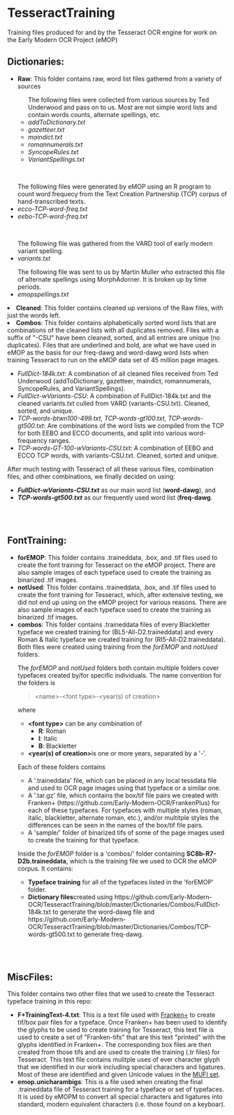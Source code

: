 <h1>TesseractTraining</h1>

<p>Training files produced for and by the Tesseract OCR engine for work on the Early Modern OCR Project (eMOP)</p>


<h2>Dictionaries:</h2>
<ul>
<li><b>Raw</b>: This folder contains raw, word list files gathered from a variety of sources</li>
<ul>
The following files were collected from various sources by Ted Underwood and pass on to us. Most are not simple word lists and contain words counts, alternate spellings, etc.
<li><i>addToDictionary.txt</i></li>
<li><i>gazetteer.txt</i></li>
<li><i>maindict.txt</i></li>
<li><i>romannumerals.txt</i></li>
<li><i>SyncopeRules.txt</i></li>
<li><i>VariantSpellings.txt</i></li>
</ul>
</ul>
<br />

<ul>
The following files were generated by eMOP using an R program to count word frequecy from the Text Creation Partnership (TCP) corpus of hand-transcribed texts.
<li><i>ecco-TCP-word-freq.txt</i></li>
<li><i>eebo-TCP-word-freq.txt</i></li>
</ul>
<br />

<ul>
The following file was gathered from the VARD tool of early modern variant spelling.
<li><i>variants.txt</i></li>
</ul>

<ul>
The following file was sent to us by Martin Muller who extracted this file of alternate spellings using MorphAdorner. It is broken up by time periods.
<li><i>emopspellings.txt</i></li>
</ul>

<li><b>Cleaned</b>: This folder contains cleaned up versions of the Raw files, with just the words left.</li>

<li><b>Combos</b>: This folder contains alphabetically sorted word lists that are combinations of the cleaned lists with all duplicates removed. Files with a suffix of "-CSU" have been cleaned, sorted, and all entries are unique (no duplicates). Files that are underlined and bold, are what we have used in eMOP as the basis for our freq-dawg and word-dawg word lists when training Tesseract to run on the eMOP data set of 45 million page images.</li>
<ul>
<li><i>FullDict-184k.txt</i>: A combination of all cleaned files received from Ted Underwood (addToDictionary, gazetteer, maindict, romannumerals, SyncopeRules, and VariantSpellings).</li>
<li><i>FullDict-wVariants-CSU</i>: A combination of FullDict-184k.txt and the cleaned variants.txt culled from VARD (variants-CSU.txt). Cleaned, sorted, and unique.</li>
<li><i>TCP-words-btwn100-499.txt</i>, <i>TCP-words-gt100.txt</i>, <i>TCP-words-gt500.txt</i>: Are combinations of the word lists we compiled from the TCP for both EEBO and ECCO documents, and split into various word-frequency ranges.</li>
<li><i>TCP-words-GT-100-wVariants-CSU.txt</i>: A combination of EEBO and ECCO TCP words, with variants-CSU.txt. Cleaned, sorted and unique.</li>
</ul>

</ul>

<p>After much testing with Tesseract of all these various files, combination files, and other combinations, we finally decided on using:
<ul>
<li><b><i>FullDict-wVariants-CSU.txt</i></b> as our main word list (<b>word-dawg</b>), and </li>
<li><b><i>TCP-words-gt500.txt</i></b> as our frequently used word list (<b>freq-dawg</b>.</li>
</ul>
</p>

<br/><br/>

<h2>FontTraining:</h2>
<ul>
<li><b>forEMOP</b>: This folder contains .traineddata, .box, and .tif files used to create the font training for Tesseract on the eMOP project. There are also sample images of each typeface used to create the training as binarized .tif images.</li>
<li><b>notUsed</b>: This folder contains .traineddata, .box, and .tif files used to create the font training for Tesseract, which, after extensive testing, we did not end up using on the eMOP project for various reasons. There are also sample images of each typeface used to create the training as binarized .tif images.</li>
<li><b>combos</b>: This folder contains .traineddata files of every Blackletter typeface we created training for (BL5-All-D2.traineddata) and every Roman &amp; Italic typeface we created training for (RI5-All-D2.traineddata). Both files were created using training from the <i>forEMOP</i> and <i>notUsed</i> folders.</li>

<p>The <i>forEMOP</i> and <i>notUsed</i> folders both contain multiple folders cover typefaces created by/for specific individuals. The name convention for the folders is<br/>
<blockquote>&lt;name&gt;-&lt;font type&gt;-&lt;year(s) of creation&gt;</blockquote>
where
<ul>
<li><b>&lt;font type&gt;</b> can be any combination of 
<ul>
<li><b>R</b>: Roman</li>
<li><b>I</b>: Italic</li>
<li><b>B</b>: Blackletter</li>
</ul></li>
<li><b>&lt;year(s) of creation&gt;</b>is one or more years, separated by a '-'.</li>
</ul></p>

<p>Each of these folders contains
<ul>
<li>A '.traineddata' file, which can be placed in any local tessdata file and used to OCR page images using that typeface or a similar one.</li>
<li>A '.tar.gz' file, which contains the box/tif file pairs we created with Franken+ (https://github.com/Early-Modern-OCR/FrankenPlus) for each of these typefaces. For typefaces with multiple styles (roman, italic, blackletter, alternate roman, etc.), and/or multitple styles the differences can be seen in the names of the box/tif file pairs.</li>
<li>A 'sample/' folder of binarized tifs of some of the page images used to create the training for that typeface.</li>
</ul></p>

<p>Inside the <i>forEMOP</i> folder is a 'combos/' folder containing <b>SC8b-R7-D2b.traineddata</b>, which is the training file we used to OCR the eMOP corpus. It contains:
<ul>
<li><b>Typeface training</b> for all of the typefaces listed in the 'forEMOP' folder.</li>
<li><b>Dictionary files</b>created using https://github.com/Early-Modern-OCR/TesseractTraining/blob/master/Dictionaries/Combos/FullDict-184k.txt to generate the word-dawg file and https://github.com/Early-Modern-OCR/TesseractTraining/blob/master/Dictionaries/Combos/TCP-words-gt500.txt to generate freq-dawg.</li>
</ul></p>

</ul>

<br/><br/>

<h2>MiscFiles:</h2>
<p>This folder contains two other files that we used to create the Tesseract typeface training in this repo:
<ul>
<li><b>F+TrainingText-4.txt</b>: This is a text file used with <a href="https://github.com/Early-Modern-OCR/FrankenPlus">Franken+</a> to create tif/box pair files for a typeface. Once Franken+ has been used to identify the glyphs to be used to create training for Tesseract, this text file is used to create a set of "Franken-tifs" that are this text "printed" with the glyphs identified in Franken+. The corresponding box files are then created from those tifs and are used to create the training (.tr files) for Tesseract. This text file contains mulitple uses of ever character glyph that we identified in our work including special characters and ligatures. Most of these are identified and given Unicode values in the <a href="https://github.com/Early-Modern-OCR/FrankenPlus">MUFI set</a>.</li>
<li><b>emop.unicharambigs</b>: This is a file used when creating the final .traineddata file of Tesseract training for a typeface or set of typefaces. It is used by eMOPM to convert all special characters and ligatures into standard, modern equivalent characters (i.e. those found on a keyboar).</li>
</ul></p>
